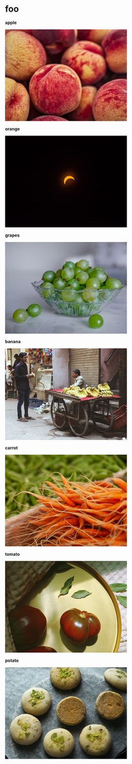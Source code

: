 # foo

**apple**

![apple](unsplash_apple.jpg)

**orange**

![orange](unsplash_orange.jpg)

**grapes**

![grapes](unsplash_grapes.jpg)

**banana**

![banana](unsplash_banana.jpg)

**carrot**

![carrot](unsplash_carrot.jpg)

**tomato**

![tomato](unsplash_tomato.jpg)

**potato**

![potato](unsplash_potato.jpg)

